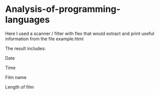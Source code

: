 # Analysis-of-programming-languages #

Here I used a scanner / filter with flex that would extract and print useful information from the file example.html


The result includes:

Date

Time

Film name

Length of film
